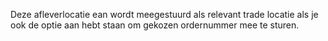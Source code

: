 Deze afleverlocatie ean wordt meegestuurd als relevant trade locatie als je ook de optie aan hebt staan om gekozen ordernummer mee te sturen.